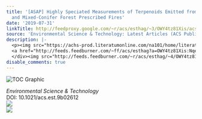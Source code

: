```yaml
---
title: '[ASAP] Highly Speciated Measurements of Terpenoids Emitted from Laboratory
  and Mixed-Conifer Forest Prescribed Fires'
date: '2019-07-31'
linkTitle: http://feedproxy.google.com/~r/acs/esthag/~3/OWY4tz81Xis/acs.est.9b02612
source: 'Environmental Science & Technology: Latest Articles (ACS Publications)'
description: |-
  <p><img src="https://achs-prod.literatumonline.com/na101/home/literatum/publisher/achs/journals/content/esthag/0/esthag.ahead-of-print/acs.est.9b02612/20190731/images/medium/es-2019-026127_0005.gif" alt="TOC Graphic"/></p><div><cite>Environmental Science & Technology</cite></div><div>DOI: 10.1021/acs.est.9b02612</div><div class="feedflare">
  <a href="http://feeds.feedburner.com/~ff/acs/esthag?a=OWY4tz81Xis:NqeQCQ0jOjs:yIl2AUoC8zA"><img src="http://feeds.feedburner.com/~ff/acs/esthag?d=yIl2AUoC8zA" border="0"></img></a>
  </div><img src="http://feeds.feedburner.com/~r/acs/esthag/~4/OWY4tz81Xis" ...
disable_comments: true
---
```

<p><img src="https://achs-prod.literatumonline.com/na101/home/literatum/publisher/achs/journals/content/esthag/0/esthag.ahead-of-print/acs.est.9b02612/20190731/images/medium/es-2019-026127_0005.gif" alt="TOC Graphic"/></p><div><cite>Environmental Science & Technology</cite></div><div>DOI: 10.1021/acs.est.9b02612</div><div class="feedflare">
<a href="http://feeds.feedburner.com/~ff/acs/esthag?a=OWY4tz81Xis:NqeQCQ0jOjs:yIl2AUoC8zA"><img src="http://feeds.feedburner.com/~ff/acs/esthag?d=yIl2AUoC8zA" border="0"></img></a>
</div><img src="http://feeds.feedburner.com/~r/acs/esthag/~4/OWY4tz81Xis" ...